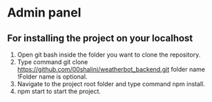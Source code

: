 # Admin panel

## For installing the project on your localhost

1. Open git bash inside the folder you want to clone the repository.
2. Type command git clone https://github.com/00shalini/weatherbot_backend.git folder name !Folder name is optional.
3. Navigate to the project root folder and type command npm install.
4. npm start to start the project.
